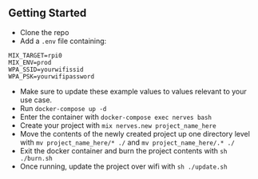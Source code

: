 ## Getting Started

* Clone the repo
* Add a `.env` file containing:
```
MIX_TARGET=rpi0
MIX_ENV=prod
WPA_SSID=yourwifissid
WPA_PSK=yourwifipassword
```
* Make sure to update these example values to values relevant to your use case.
* Run `docker-compose up -d`
* Enter the container with `docker-compose exec nerves bash`
* Create your project with `mix nerves.new project_name_here`
* Move the contents of the newly created project up one directory level with `mv project_name_here/* ./` and `mv project_name_here/.* ./`
* Exit the docker container and burn the project contents with `sh ./burn.sh`
* Once running, update the project over wifi with `sh ./update.sh`
